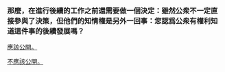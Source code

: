 ### 那麼，在進行後續的工作之前還需要做一個決定：雖然公衆不一定直接參與了決策，但他們的知情權是另外一回事：您認爲公衆有權利知道這件事的後續發展嗎？

[應該公開。](end5.md)

[不應該公開。](end6.md)
